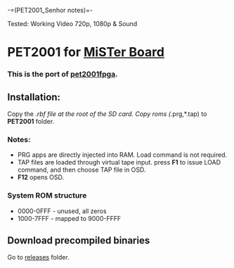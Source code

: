 -=(PET2001_Senhor notes)=-

Tested: Working Video 720p, 1080p & Sound

# PET2001 for [MiSTer Board](https://github.com/MiSTer-devel/Main_MiSTer/wiki)

### This is the port of [pet2001fpga](https://github.com/skibo/Pet2001_Nexys3).

## Installation:
Copy the *.rbf file at the root of the SD card. Copy roms (*.prg,*.tap) to **PET2001** folder.

### Notes:
* PRG apps are directly injected into RAM. Load command is not required.
* TAP files are loaded through virtual tape input. press **F1** to issue LOAD command, and then choose TAP file in OSD.
* **F12** opens OSD.

### System ROM structure
* 0000-0FFF - unused, all zeros
* 1000-7FFF - mapped to 9000-FFFF

## Download precompiled binaries
Go to [releases](https://github.com/MiSTer-devel/PET2001_MiSTer/tree/master/releases) folder.
